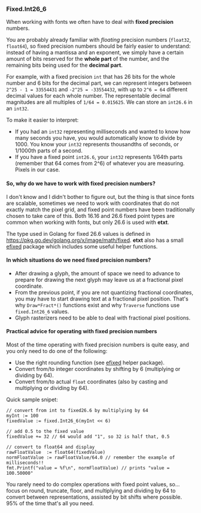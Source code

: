 ### Fixed.Int26_6
When working with fonts we often have to deal with **fixed precision** numbers.

You are probably already familiar with *floating* precision numbers (`float32`, `float64`), so fixed precision numbers should be fairly easier to understand: instead of having a mantissa and an exponent, we simply have a certain amount of bits reserved for the **whole part** of the number, and the remaining bits being used for the **decimal part**.

For example, with a fixed precision `int` that has 26 bits for the whole number and 6 bits for the decimal part, we can represent integers between `2^25 - 1 = 33554431` and `-2^25 = -33554432`, with up to `2^6 = 64` different decimal values for each whole number. The representable decimal magnitudes are all multiples of `1/64 = 0.015625`. We can store an `int26.6` in an `int32`.

To make it easier to interpret:
- If you had an `int32` representing milliseconds and wanted to know how many seconds you have, you would automatically know to divide by 1000. You know your `int32` represents thousandths of seconds, or 1/1000th parts of a second.
- If you have a fixed point `int26.6`, your `int32` represents 1/64th parts (remember that 64 comes from 2^6) of whatever you are measuring. Pixels in our case.

#### So, why do we have to work with fixed precision numbers?
I don't know and I didn't bother to figure out, but the thing is that since fonts are scalable, sometimes we need to work with coordinates that do not exactly match the pixel grid, and fixed point numbers have been traditionally chosen to take care of this. Both 16.16 and 26.6 fixed point types are common when working with fonts, but only 26.6 is used with **etxt**.

The type used in Golang for fixed 26.6 values is defined in https://pkg.go.dev/golang.org/x/image/math/fixed. **etxt** also has a small [efixed](https://pkg.go.dev/github.com/tinne26/etxt/efixed) package which includes some useful helper functions.

#### In which situations do we need fixed precision numbers?
- After drawing a glyph, the amount of space we need to advance to prepare for drawing the next glyph may leave us at a fractional pixel coordinate.
- From the previous point, if you are not quantizing fractional coordinates, you may have to start drawing text at a fractional pixel position. That's why `Draw*Fract*()` functions exist and why `Traverse` functions use `fixed.Int26_6` values.
- Glyph rasterizers need to be able to deal with fractional pixel positions.

#### Practical advice for operating with fixed precision numbers
Most of the time operating with fixed precision numbers is quite easy, and you only need to do one of the following:
- Use the right rounding function (see [efixed](https://pkg.go.dev/github.com/tinne26/etxt/efixed) helper package).
- Convert from/to integer coordinates by shifting by 6 (multiplying or dividing by 64).
- Convert from/to actual `float` coordinates (also by casting and multiplying or dividing by 64).

Quick sample snipet:
```Golang
// convert from int to fixed26.6 by multiplying by 64
myInt := 100
fixedValue := fixed.Int26_6(myInt << 6)

// add 0.5 to the fixed value
fixedValue += 32 // 64 would add "1", so 32 is half that, 0.5

// convert to float64 and display
rawFloatValue  := float64(fixedValue)
normFloatValue := rawFloatValue/64.0 // remember the example of milliseconds!!
fmt.Printf("value = %f\n", normFloatValue) // prints "value = 100.50000"
```

You rarely need to do complex operations with fixed point values, so... focus on round, truncate, floor, and multiplying and dividing by 64 to convert between representations, assisted by bit shifts where possible. 95% of the time that's all you need.
